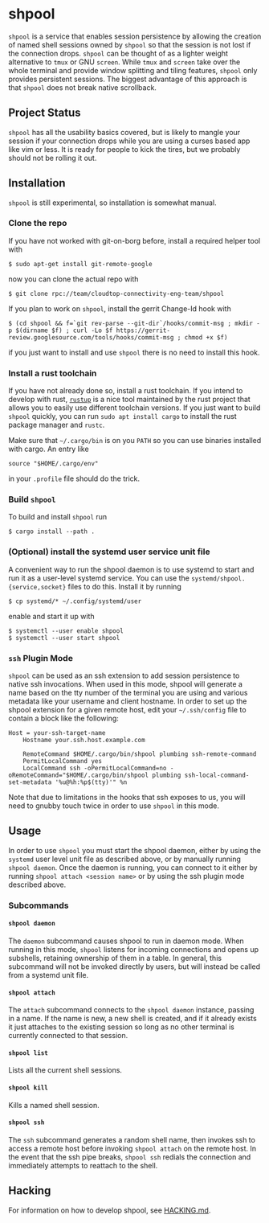 # shpool

`shpool` is a service that enables session persistence by allowing the
creation of named shell sessions owned by `shpool` so that the session
is not lost if the connection drops. `shpool` can be thought of as a lighter
weight alternative to `tmux` or GNU `screen`. While `tmux` and `screen` take over
the whole terminal and provide window splitting and tiling features, `shpool`
only provides persistent sessions. The biggest advantage of this approach is
that `shpool` does not break native scrollback.

## Project Status

`shpool` has all the usability basics covered, but is likely
to mangle your session if your connection drops while you are
using a curses based app like vim or less. It is ready for people
to kick the tires, but we probably should not be rolling it out.

## Installation

`shpool` is still experimental, so installation is somewhat manual.

### Clone the repo

If you have not worked with git-on-borg before, install
a required helper tool with

```
$ sudo apt-get install git-remote-google
```

now you can clone the actual repo with

```
$ git clone rpc://team/cloudtop-connectivity-eng-team/shpool
```

If you plan to work on `shpool`, install the gerrit Change-Id
hook with

```
$ (cd shpool && f=`git rev-parse --git-dir`/hooks/commit-msg ; mkdir -p $(dirname $f) ; curl -Lo $f https://gerrit-review.googlesource.com/tools/hooks/commit-msg ; chmod +x $f)
```

if you just want to install and use `shpool` there is no need to
install this hook.

### Install a rust toolchain

If you have not already done so, install a rust toolchain.
If you intend to develop with rust, [`rustup`](https://rustup.rs/)
is a nice tool maintained by the rust project that allows
you to easily use different toolchain versions. If you
just want to build `shpool` quickly, you can run
`sudo apt install cargo` to install the rust package manager
and `rustc`.

Make sure that `~/.cargo/bin` is on you `PATH` so you can use
binaries installed with cargo. An entry like

```
source "$HOME/.cargo/env"
```

in your `.profile` file should do the trick.

### Build `shpool`

To build and install `shpool` run

```
$ cargo install --path .
```

### (Optional) install the systemd user service unit file

A convenient way to run the shpool daemon is to use systemd
to start and run it as a user-level systemd service. You
can use the `systemd/shpool.{service,socket}` files
to do this. Install it by running

```
$ cp systemd/* ~/.config/systemd/user
```

enable and start it up with

```
$ systemctl --user enable shpool
$ systemctl --user start shpool
```

### `ssh` Plugin Mode

`shpool` can be used as an ssh extension to add session persistence to native
ssh invocations. When used in this mode, shpool will generate a name based
on the tty number of the terminal you are using and various metadata like your
username and client hostname. In order to set up the shpool extension for a given
remote host, edit your `~/.ssh/config` file to contain a block like the
following:

```
Host = your-ssh-target-name
    Hostname your.ssh.host.example.com

    RemoteCommand $HOME/.cargo/bin/shpool plumbing ssh-remote-command
    PermitLocalCommand yes
    LocalCommand ssh -oPermitLocalCommand=no -oRemoteCommand="$HOME/.cargo/bin/shpool plumbing ssh-local-command-set-metadata '%u@%h:%p$(tty)'" %n
```

Note that due to limitations in the hooks that ssh exposes to us,
you will need to gnubby touch twice in order to use `shpool` in
this mode.

## Usage

In order to use `shpool` you must start the shpool daemon, either
by using the `systemd` user level unit file as described above,
or by manually running `shpool daemon`. Once the daemon is running,
you can connect to it either by running `shpool attach <session name>`
or by using the ssh plugin mode described above.

### Subcommands

#### `shpool daemon`

The `daemon` subcommand causes shpool to run in daemon mode. When running in
this mode, `shpool` listens for incoming connections and opens up subshells,
retaining ownership of them in a table. In general, this subcommand will not
be invoked directly by users, but will instead be called from a systemd unit
file.

#### `shpool attach`

The `attach` subcommand connects to the `shpool daemon` instance, passing in a
name. If the name is new, a new shell is created, and if it already exists it
just attaches to the existing session so long as no other terminal is currently
connected to that session.

#### `shpool list`

Lists all the current shell sessions.

#### `shpool kill`

Kills a named shell session.

#### `shpool ssh`

The `ssh` subcommand generates a random shell name, then invokes ssh to
access a remote host before invoking `shpool attach` on the remote host.
In the event that the ssh pipe breaks, `shpool ssh` redials the connection
and immediately attempts to reattach to the shell.

## Hacking

For information on how to develop shpool, see [HACKING.md](./HACKING.md).
